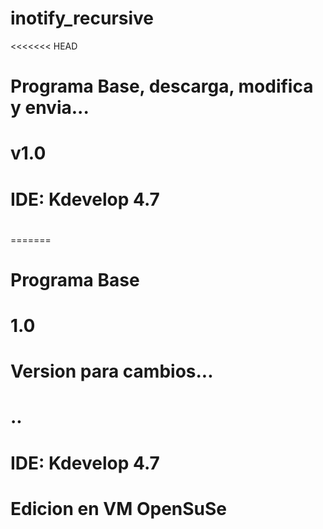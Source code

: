 # inotify_recursive
<<<<<<< HEAD
# Programa Base, descarga, modifica y envia...
# v1.0
# IDE: Kdevelop 4.7
# 
=======
# Programa Base
# 1.0
# Version para cambios...
#
# ..
# IDE: Kdevelop 4.7
# Edicion en VM OpenSuSe
#
#
